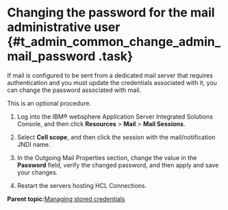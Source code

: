 # Changing the password for the mail administrative user {#t_admin_common_change_admin_mail_password .task}

If mail is configured to be sent from a dedicated mail server that requires authentication and you must update the credentials associated with it, you can change the password associated with mail.

This is an optional procedure.

1.  Log into the IBM® websphere Application Server Integrated Solutions Console, and then click **Resources** \> **Mail** \> **Mail Sessions**.

2.  Select **Cell scope**, and then click the session with the mail/notification JNDI name.

3.  In the Outgoing Mail Properties section, change the value in the **Password** field, verify the changed password, and then apply and save your changes.

4.  Restart the servers hosting HCL Connections.


**Parent topic:**[Managing stored credentials](../admin/c_admin_common_change_passwords.md)

